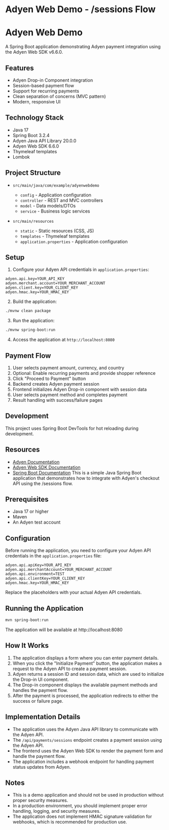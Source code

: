 # Adyen Web Demo - /sessions Flow
# Adyen Web Demo

A Spring Boot application demonstrating Adyen payment integration using the Adyen Web SDK v6.6.0.

## Features

- Adyen Drop-in Component integration
- Session-based payment flow
- Support for recurring payments
- Clean separation of concerns (MVC pattern)
- Modern, responsive UI

## Technology Stack

- Java 17
- Spring Boot 3.2.4
- Adyen Java API Library 20.0.0
- Adyen Web SDK 6.6.0
- Thymeleaf templates
- Lombok

## Project Structure

- `src/main/java/com/example/adyenwebdemo`
  - `config` - Application configuration
  - `controller` - REST and MVC controllers
  - `model` - Data models/DTOs
  - `service` - Business logic services

- `src/main/resources`
  - `static` - Static resources (CSS, JS)
  - `templates` - Thymeleaf templates
  - `application.properties` - Application configuration

## Setup

1. Configure your Adyen API credentials in `application.properties`:

```properties
adyen.api.key=YOUR_API_KEY
adyen.merchant.account=YOUR_MERCHANT_ACCOUNT
adyen.client.key=YOUR_CLIENT_KEY
adyen.hmac.key=YOUR_HMAC_KEY
```

2. Build the application:

```bash
./mvnw clean package
```

3. Run the application:

```bash
./mvnw spring-boot:run
```

4. Access the application at `http://localhost:8080`

## Payment Flow

1. User selects payment amount, currency, and country
2. Optional: Enable recurring payments and provide shopper reference
3. Click "Proceed to Payment" button
4. Backend creates Adyen payment session
5. Frontend initializes Adyen Drop-in component with session data
6. User selects payment method and completes payment
7. Result handling with success/failure pages

## Development

This project uses Spring Boot DevTools for hot reloading during development.

## Resources

- [Adyen Documentation](https://docs.adyen.com/)
- [Adyen Web SDK Documentation](https://docs.adyen.com/online-payments/web-drop-in/)
- [Spring Boot Documentation](https://docs.spring.io/spring-boot/docs/current/reference/html/)
This is a simple Java Spring Boot application that demonstrates how to integrate with Adyen's checkout API using the /sessions flow.

## Prerequisites

- Java 17 or higher
- Maven
- An Adyen test account

## Configuration

Before running the application, you need to configure your Adyen API credentials in the `application.properties` file:

```properties
adyen.api.apiKey=YOUR_API_KEY
adyen.api.merchantAccount=YOUR_MERCHANT_ACCOUNT
adyen.api.environment=TEST
adyen.api.clientKey=YOUR_CLIENT_KEY
adyen.hmac.key=YOUR_HMAC_KEY
```

Replace the placeholders with your actual Adyen API credentials.

## Running the Application

```bash
mvn spring-boot:run
```

The application will be available at http://localhost:8080

## How It Works

1. The application displays a form where you can enter payment details.
2. When you click the "Initialize Payment" button, the application makes a request to the Adyen API to create a payment session.
3. Adyen returns a session ID and session data, which are used to initialize the Drop-in UI component.
4. The Drop-in component displays the available payment methods and handles the payment flow.
5. After the payment is processed, the application redirects to either the success or failure page.

## Implementation Details

- The application uses the Adyen Java API library to communicate with the Adyen API.
- The `/api/payments/sessions` endpoint creates a payment session using the Adyen API.
- The frontend uses the Adyen Web SDK to render the payment form and handle the payment flow.
- The application includes a webhook endpoint for handling payment status updates from Adyen.

## Notes

- This is a demo application and should not be used in production without proper security measures.
- In a production environment, you should implement proper error handling, logging, and security measures.
- The application does not implement HMAC signature validation for webhooks, which is recommended for production use.
